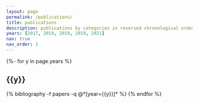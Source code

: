 ```yaml
---
layout: page
permalink: /publications/
title: publications
description: publications by categories in reversed chronological order. generated by jekyll-scholar.
years: [2017, 2019, 2019, 2019, 2021]
nav: true
nav_order: 1
---
```

<!-- _pages/publications.md -->
<div class="publications">

{%- for y in page.years %}
  <h2 class="year">{{y}}</h2>
  {% bibliography -f papers -q @*[year={{y}}]* %}
{% endfor %}

</div>
